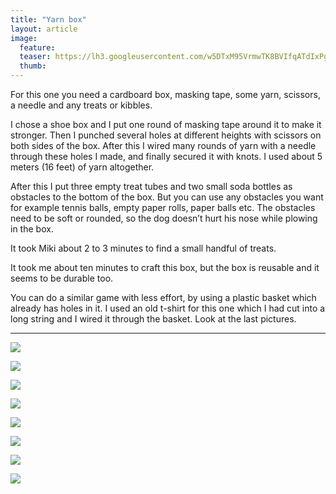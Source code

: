 ```yaml
---
title: "Yarn box"
layout: article
image:
  feature:
  teaser: https://lh3.googleusercontent.com/w5DTxM95VrmwTK8BVIfqATdIxPg1vqb6le-bWVb01KQ=w245
  thumb:
---
```


For this one you need a cardboard box, masking tape, some yarn, scissors, a needle and any treats or kibbles.

I chose a shoe box and I put one round of masking tape around it to make it stronger. Then I punched several holes at different heights with scissors on both sides of the box. After this I wired many rounds of yarn with a needle through these holes I made, and finally secured it with knots. I used about 5 meters (16 feet) of yarn altogether. 

After this I put three empty treat tubes and two small soda bottles as obstacles to the bottom of the box. But you can use any obstacles you want for example tennis balls, empty paper rolls, paper balls etc. The obstacles need to be soft or rounded, so the dog doesn’t hurt his nose while plowing in the box.

It took Miki about 2 to 3 minutes to find a small handful of treats.

It took me about ten minutes to craft this box, but the box is reusable and it seems to be durable too.

You can do a similar game with less effort, by using a plastic basket which already has holes in it. I used an old t-shirt for this one which I had cut into a long string and I wired it through the basket. Look at the last pictures. 

---

[![](https://lh3.googleusercontent.com/kOYI4NjllwrYCg5ZpXrxr4zQSY310Rww8s81_iPw-ao=w800)](https://lh3.googleusercontent.com/kOYI4NjllwrYCg5ZpXrxr4zQSY310Rww8s81_iPw-ao=s0)

[![](https://lh3.googleusercontent.com/cSSZfUldmngSdIspHvhRl_9ZWWyG3phMtTLAjFCIgMA=w800)](https://lh3.googleusercontent.com/cSSZfUldmngSdIspHvhRl_9ZWWyG3phMtTLAjFCIgMA=s0)

[![](https://lh3.googleusercontent.com/Gp7ZoYpkk1ynvIvlzMv-jDbdmwsLsq06V29DjCXck-4=w800)](https://lh3.googleusercontent.com/Gp7ZoYpkk1ynvIvlzMv-jDbdmwsLsq06V29DjCXck-4=s0)

[![](https://lh3.googleusercontent.com/lLl-vxGnX1RNH0Qsyx-MOFXNLywsHqjfV78isIWayAQ=w800)](https://lh3.googleusercontent.com/lLl-vxGnX1RNH0Qsyx-MOFXNLywsHqjfV78isIWayAQ=s0)

[![](https://lh3.googleusercontent.com/klm3Mqa88Ocpmg1N3fjRoKBb-66kVDwcrbJBIqZ4Db0=w800)](https://lh3.googleusercontent.com/klm3Mqa88Ocpmg1N3fjRoKBb-66kVDwcrbJBIqZ4Db0=s0)

[![](https://lh3.googleusercontent.com/zzhAaNIqDaCxiOlOda7htrWXkpGpd-5ww3lNDkgU6kg=w800)](https://lh3.googleusercontent.com/zzhAaNIqDaCxiOlOda7htrWXkpGpd-5ww3lNDkgU6kg=s0)

[![](https://lh3.googleusercontent.com/3GM8v2rZRYJ0AicTKSu8KarWvKPwQBq_fD8LfKjQmDA=w800)](https://lh3.googleusercontent.com/3GM8v2rZRYJ0AicTKSu8KarWvKPwQBq_fD8LfKjQmDA=s0)

[![](https://lh3.googleusercontent.com/o5jZNTP_QgHwn22KKdLmaX_GCruddM1E7R0PU7X921E=w800)](https://lh3.googleusercontent.com/o5jZNTP_QgHwn22KKdLmaX_GCruddM1E7R0PU7X921E=s0)
